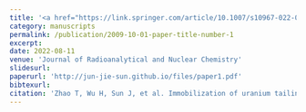 ```yaml
---
title: '<a href="https://link.springer.com/article/10.1007/s10967-022-08454-3" style="color: teal;">2. Immobilization of uranium tailings by phosphoric acid-based geopolymer with optimization of machine learning</a>'
category: manuscripts
permalink: /publication/2009-10-01-paper-title-number-1
excerpt: 
date: 2022-08-11
venue: 'Journal of Radioanalytical and Nuclear Chemistry'
slidesurl: 
paperurl: 'http://jun-jie-sun.github.io/files/paper1.pdf'
bibtexurl:  
citation: 'Zhao T, Wu H, Sun J, et al. Immobilization of uranium tailings by phosphoric acid-based geopolymer with optimization of machine learning[J]. Journal of Radioanalytical and Nuclear Chemistry, 2022, 331(9): 4047-4054.'
---
```

